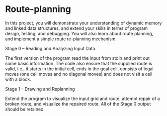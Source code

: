 # Route-planning
In this project, you will demonstrate your understanding of dynamic memory and linked data structures, and extend your skills in terms of program design, testing, and debugging. You will also learn about route planning, and implement a simple route re-planning mechanism.

Stage 0 – Reading and Analyzing Input Data

The first version of the program read the input from stdin and print out some basic information. The code also ensure that the supplied route is valid, i.e., it starts in the initial cell, ends in the goal cell, consists of legal moves (one cell moves and no diagonal moves) and does not visit a cell with a block.

Stage 1 – Drawing and Replanning 

Extend the program to visualize the input grid and route, attempt repair of a broken route, and visualize the repaired route. All of the Stage 0 output should be retained.
